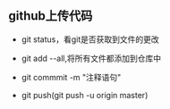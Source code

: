 ## github上传代码

- git status，看git是否获取到文件的更改

- git add --all,将所有文件都添加到仓库中

- git commmit -m "注释语句"

- git push(git push -u origin master)
